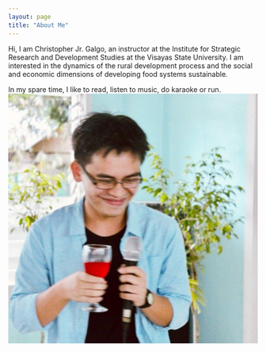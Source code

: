 ```yaml
---
layout: page
title: "About Me"
---
```


Hi, I am Christopher Jr. Galgo, an instructor at the Institute for Strategic Research and Development Studies at the Visayas State University. I am interested in the dynamics of the rural development process and the social and economic dimensions of developing food systems sustainable. 

In my spare time, I like to read, listen to music, do karaoke or run. 
![profilepic.jpeg](/assets/images/profilepic.jpeg)
